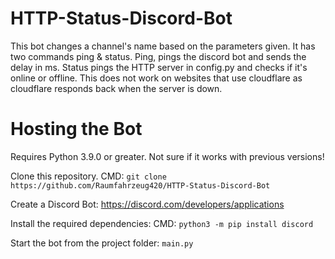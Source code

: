 # HTTP-Status-Discord-Bot
This bot changes a channel's name based on the parameters given. It has two commands ping & status. Ping, pings the discord bot and sends the delay in ms. Status pings the HTTP server in config.py and checks if it's online or offline. This does not work on websites that use cloudflare as cloudflare responds back when the server is down.

# Hosting the Bot
Requires Python 3.9.0 or greater. Not sure if it works with previous versions!

Clone this repository. CMD: ```git clone https://github.com/Raumfahrzeug420/HTTP-Status-Discord-Bot```

Create a Discord Bot: https://discord.com/developers/applications

Install the required dependencies: CMD: ```python3 -m pip install discord```

Start the bot from the project folder: ```main.py```

